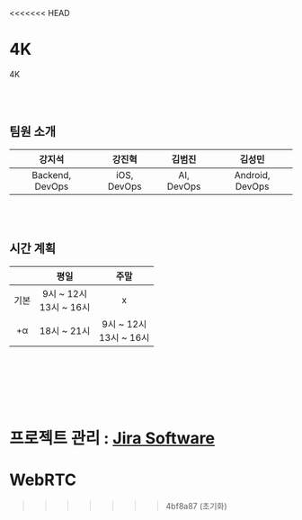 <<<<<<< HEAD
# 4K
4K

<br><br>
## 팀원 소개

|강지석|강진혁|김범진|김성민|
|:----:|:----:|:----:|:----:|
|Backend, DevOps|iOS, DevOps|AI, DevOps|Android, DevOps|

<br><br>
## 시간 계획
||평일|주말|
|:----:|:----:|:----:|
|기본|9시 ~ 12시<br>13시 ~ 16시|x|
|+α|18시 ~ 21시|9시 ~ 12시<br>13시 ~ 16시|

<br><br><br>
프로젝트 관리 : <a href="https://seongmin.atlassian.net/jira/software/projects/OAGK/boards/2">Jira Software</a>
=======
# WebRTC
>>>>>>> 4bf8a87 (초기화)
